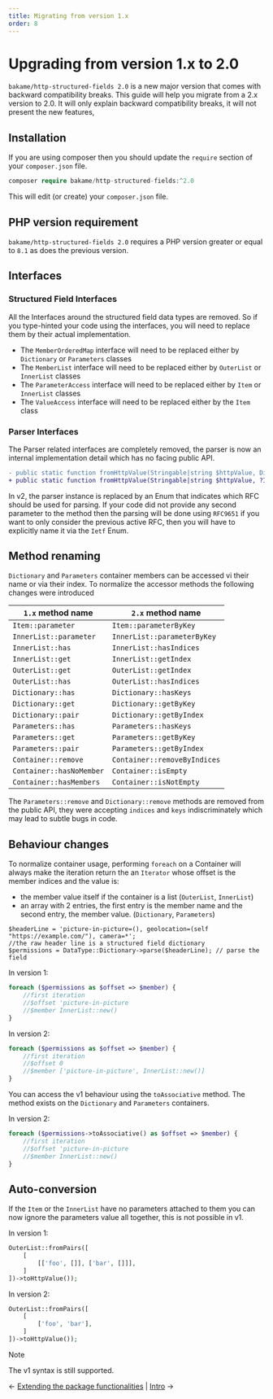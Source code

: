 ```yaml
---
title: Migrating from version 1.x
order: 8
---
```


# Upgrading from version 1.x to 2.0

`bakame/http-structured-fields 2.0` is a new major version that comes with backward compatibility breaks.
This guide will help you migrate from a 2.x version to 2.0. It will only explain backward compatibility breaks, 
it will not present the new features,

## Installation

If you are using composer then you should update the `require` section of your `composer.json` file.

```php
composer require bakame/http-structured-fields:^2.0
```

This will edit (or create) your `composer.json` file.

## PHP version requirement

`bakame/http-structured-fields 2.0` requires a PHP version greater or equal to `8.1` as does the previous version.

## Interfaces

### Structured Field Interfaces

All the Interfaces around the structured field data types are removed. So if you type-hinted your code using
the interfaces, you will need to replace them by their actual implementation.

- The `MemberOrderedMap` interface will need to be replaced either by `Dictionary` or `Parameters` classes
- The `MemberList` interface will need to be replaced either by `OuterList` or `InnerList` classes
- The `ParameterAccess` interface will need to be replaced either by `Item` or `InnerList` classes
- The `ValueAccess` interface will need to be replaced either by the `Item` class

### Parser Interfaces

The Parser related interfaces are completely removed, the parser is now an internal implementation detail which has no
facing public API.

```diff
- public static function fromHttpValue(Stringable|string $httpValue, DictionaryParser $parser = new Parser()): self
+ public static function fromHttpValue(Stringable|string $httpValue, ?Ietf $rfc = null): self
```

In v2, the parser instance is replaced by an Enum that indicates which RFC should be used for parsing.
If your code did not provide any second parameter to the method then the parsing will be done using `RFC9651`
if you want to only consider the previous active RFC, then you will have to explicitly name it via the `Ietf` Enum.

## Method renaming

`Dictionary` and `Parameters` container members can be accessed vi their name or via their index.
To normalize the accessor methods the following changes were introduced

| `1.x` method name                   | `2.x` method name            |
|-------------------------------------|------------------------------|
| `Item::parameter`                   | `Item::parameterByKey`       |
| `InnerList::parameter`              | `InnerList::parameterByKey`  |
| `InnerList::has`                    | `InnerList::hasIndices`      |
| `InnerList::get`                    | `InnerList::getIndex`        |
| `OuterList::get`                    | `OuterList::getIndex`        |
| `OuterList::has`                    | `OuterList::hasIndices`      |
| `Dictionary::has`                   | `Dictionary::hasKeys`        |
| `Dictionary::get`                   | `Dictionary::getByKey`       |
| `Dictionary::pair`                  | `Dictionary::getByIndex`     |
| `Parameters::has`                   | `Parameters::hasKeys`        |
| `Parameters::get`                   | `Parameters::getByKey`       |
| `Parameters::pair`                  | `Parameters::getByIndex`     |
| `Container::remove`                 | `Container::removeByIndices` |
| `Container::hasNoMember`            | `Container::isEmpty`         |
| `Container::hasMembers`             | `Container::isNotEmpty`      |

The `Parameters::remove` and `Dictionary::remove` methods are removed from the public API, they
were accepting `indices` and `keys` indiscriminately which may lead to subtle bugs in code.

## Behaviour changes

To normalize container usage, performing `foreach` on a Container will always make the iteration return the an
`Iterator` whose offset is the member indices and the value is:

- the member value itself if the container is a list (`OuterList`, `InnerList`)
- an array with 2 entries, the first entry is the member name and the second entry, the member value. (`Dictionary`, `Parameters`)

```pho
$headerLine = 'picture-in-picture=(), geolocation=(self "https://example.com/"), camera=*'; 
//the raw header line is a structured field dictionary
$permissions = DataType::Dictionary->parse($headerLine); // parse the field
```

In version 1:

```php
foreach ($permissions as $offset => $member) {
    //first iteration
    //$offset 'picture-in-picture
    //$member InnerList::new()
}
```

In version 2:

```php
foreach ($permissions as $offset => $member) {
    //first iteration
    //$offset 0
    //$member ['picture-in-picture', InnerList::new()]
}
````

You can access the v1 behaviour using the `toAssociative` method. The method
exists on the `Dictionary` and `Parameters` containers.

In version 2:

```php
foreach ($permissions->toAssociative() as $offset => $member) {
    //first iteration
    //$offset 'picture-in-picture
    //$member InnerList::new()
}
````

## Auto-conversion

If the `Item` or the `InnerList` have no parameters attached to them you can now ignore the parameters value all together,
this is not possible in v1.

In version 1:

```php
OuterList::fromPairs([
    [
        [['foo', []], ['bar', []]],
    ]
])->toHttpValue());
```

In version 2:

```php
OuterList::fromPairs([
    [
        ['foo', 'bar'],
    ]
])->toHttpValue());
```

> [!NOTE]
> The v1 syntax is still supported.

&larr; [Extending the package functionalities](06-extensions)  |  [Intro](index) &rarr;
